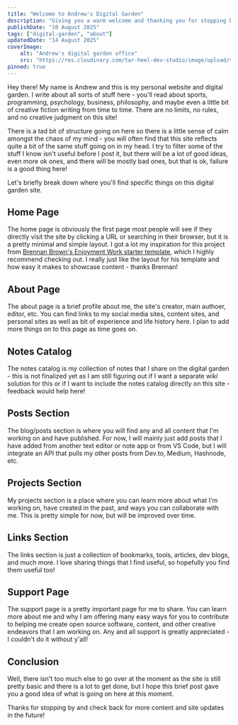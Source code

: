 ```yaml
---
title: "Welcome to Andrew's Digital Garden"
description: "Giving you a warm welcome and thanking you for stopping by to check out my personal website and digital garden!"
publishDate: "10 August 2025"
tags: ["digital-garden", "about"]
updatedDate: "14 August 2025"
coverImage:
    alt: "Andrew's digital garden office"
    src: "https://res.cloudinary.com/tar-heel-dev-studio/image/upload/v1743095346/digital_office_uz0qja.png"
pinned: true
---
```


Hey there! My name is Andrew and this is my personal website and digital garden. I write about all sorts of stuff here - you'll read about sports, programming, psychology, business, philosophy, and maybe even a little bit of creative fiction writing from time to time. There are no limits, no rules, and no creative judgment on this site!

There is a tad bit of structure going on here so there is a little sense of calm amongst the chaos of my mind - you will often find that this site reflects quite a bit of the same stuff going on in my head. I try to filter some of the stuff I know isn't useful before I post it, but there will be a lot of good ideas, even more ok ones, and there will be mostly bad ones, but that is ok, failure is a good thing here!

Let's briefly break down where you'll find specific things on this digital garden site.

## Home Page

The home page is obviously the first page most people will see if they directly visit the site by clicking a URL or searching in their browser, but it is a pretty minimal and simple layout. I got a lot my inspiration for this project from [Brennan Brown's Enjoyment Work starter template](https://github.com/brennanbrown/enjoyment-work/), which I highly recommend checking out. I really just like the layout for his template and how easy it makes to showcase content - thanks Brennan!

## About Page

The about page is a brief profile about me, the site's creator, main authoer, editor, etc. You can find links to my social media sites, content sites, and personal sites as well as bit of experience and life history here. I plan to add more things on to this page as time goes on.

## Notes Catalog

The notes catalog is my collection of notes that I share on the digital garden - this is not finalized yet as I am still figuring out if I want a separate wiki solution for this or if I want to include the notes catalog directly on this site - feedback would help here!

## Posts Section

The blog/posts section is where you will find any and all content that I'm working on and have published. For now, I will mainly just add posts that I have added from another text editor or note app or from VS Code, but I will integrate an API that pulls my other posts from Dev.to, Medium, Hashnode, etc.

## Projects Section

My projects section is a place where you can learn more about what I'm working on, have created in the past, and ways you can collaborate with me. This is pretty simple for now, but will be improved over time.

## Links Section

The links section is just a collection of bookmarks, tools, articles, dev blogs, and much more. I love sharing things that I find useful, so hopefully you find them useful too!

## Support Page

The support page is a pretty important page for me to share. You can learn more about me and why I am offering many easy ways for you to contribute to helping me create open source software, content, and other creative endeavors that I am working on. Any and all support is greatly appreciated - I couldn't do it without y'all!

## Conclusion

Well, there isn't too much else to go over at the moment as the site is still pretty basic and there is a lot to get done, but I hope this brief post gave you a good idea of what is going on here at this moment.

Thanks for stopping by and check back for more content and site updates in the future!
